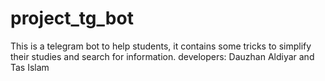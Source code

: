 # project_tg_bot
This is a telegram bot to help students, it contains some tricks to simplify their studies and search for information. developers: Dauzhan Aldiyar and Tas Islam

